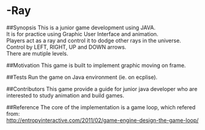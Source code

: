 # -Ray

##Synopsis
  This is a junior game development using JAVA.  
  It is for practice using Graphic User Interface and animation.  
  Players act as a ray and control it to dodge other rays in the universe.  
  Control by LEFT, RIGHT, UP and DOWN arrows.  
  There are mutiple levels.  
  
##Motivation
  This game is built to implement graphic moving on frame.  
  
##Tests
Run the game on Java environment (ie. on ecplise).  

##Contributors
This game provide a guide for junior java developer who are interested to study animation and build games.   

##Reference
The core of the implementation is a game loop, which refered from:  
http://entropyinteractive.com/2011/02/game-engine-design-the-game-loop/  
